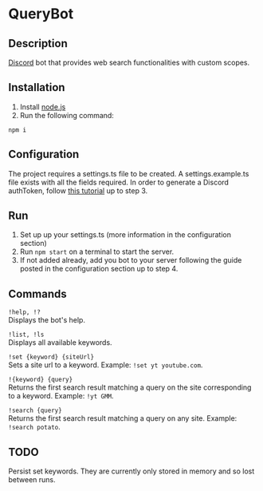 # QueryBot

## Description

[Discord](https://discordapp.com/) bot that provides web search functionalities with custom scopes.

## Installation

1. Install [node.js](https://nodejs.org/)
2. Run the following command:
```
npm i
```

## Configuration

The project requires a settings.ts file to be created.
A settings.example.ts file exists with all the fields required.
In order to generate a Discord authToken, follow [this tutorial](https://www.digitaltrends.com/gaming/how-to-make-a-discord-bot/) up to step 3.

## Run

1. Set up up your settings.ts (more information in the configuration section)
2. Run `npm start` on a terminal to start the server.
3. If not added already, add you bot to your server following the guide posted in the configuration section up to step 4.

## Commands

`!help, !?`  
Displays the bot's help.

`!list, !ls`  
Displays all available keywords.

`!set {keyword} {siteUrl}`  
Sets a site url to a keyword. Example: `!set yt youtube.com`.

`!{keyword} {query}`  
Returns the first search result matching a query on the site corresponding to a keyword. Example: `!yt GMM`.

`!search {query}`  
Returns the first search result matching a query on any site. Example: `!search potato`.

## TODO

Persist set keywords.
They are currently only stored in memory and so lost between runs.